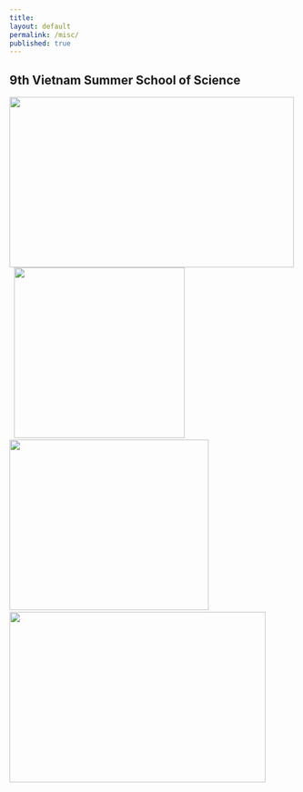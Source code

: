 ```yaml
---
title:
layout: default
permalink: /misc/
published: true
---
```


## 9th Vietnam Summer School of Science

<p float="middle">
  <img src="../../assets/images/VSSS09/1.jpg" width="500" height="300" /> &nbsp;
  <img src="../../assets/images/VSSS09/2.jpg" width="300" height="300" /> &nbsp;
  <img src="../../assets/images/VSSS09/3.jpg" width="350" height="300" /> &nbsp;
  <img src="../../assets/images/VSSS09/4.jpg" width="450" height="300" /> &nbsp;
</p>

